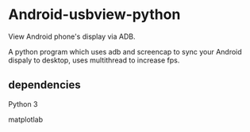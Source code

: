# Android-usbview-python
View Android phone's display via ADB.

A python program which uses adb and screencap to sync your Android dispaly to desktop, uses multithread to increase fps.

## dependencies

Python 3

matplotlab
